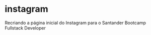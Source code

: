 # instagram
 Recriando a página inicial do Instagram para o Santander Bootcamp Fullstack Developer


